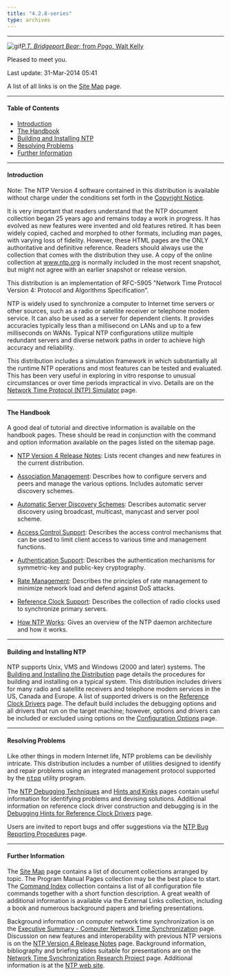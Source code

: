 ```yaml
---
title: "4.2.8-series"
type: archives
---
```


* * *

![gif](/archives/pic/barnstable.gif)[_P.T. Bridgeport Bear_; from _Pogo_, Walt Kelly](http://www.eecis.udel.edu/%7emills/pictures.html)

Pleased to meet you.

Last update: 31-Mar-2014 05:41

A list of all links is on the [Site Map](/archives/4.2.8-series/sitemap) page.

* * *

#### Table of Contents

*   [Introduction](/archives/4.2.8-series/#introduction)
*   [The Handbook](/archives/4.2.8-series/#the-handbook)
*   [Building and Installing NTP](/archives/4.2.8-series/#building-and-installing-ntp)
*   [Resolving Problems](/archives/4.2.8-series/#resolving-problems)
*   [Further Information](/archives/4.2.8-series/#further-information)

* * *

#### Introduction

Note: The NTP Version 4 software contained in this distribution is available without charge under the conditions set forth in the [Copyright Notice](/archives/4.2.8-series/copyright).

It is very important that readers understand that the NTP document collection began 25 years ago and remains today a work in progress. It has evolved as new features were invented and old features retired. It has been widely copied, cached and morphed to other formats, including man pages, with varying loss of fidelity. However, these HTML pages are the ONLY authoritative and definitive reference. Readers should always use the collection that comes with the distribution they use. A copy of the online collection at www.ntp.org is normally included in the most recent snapshot, but might not agree with an earlier snapshot or release version.

This distribution is an implementation of RFC-5905 "Network Time Protocol Version 4: Protocol and Algorithms Specification".  

NTP is widely used to synchronize a computer to Internet time servers or other sources, such as a radio or satellite receiver or telephone modem service. It can also be used as a server for dependent clients. It provides accuracies typically less than a millisecond on LANs and up to a few milliseconds on WANs. Typical NTP configurations utilize multiple redundant servers and diverse network paths in order to achieve high accuracy and reliability.

This distribution includes a simulation framework in which substantially all the runtime NTP operations and most features can be tested and evaluated. This has been very useful in exploring in vitro response to unusual circumstances or over time periods impractical in vivo. Details are on the [Network Time Protocol (NTP) Simulator](/archives/4.2.8-series/ntpdsim) page.

* * *

#### The Handbook

A good deal of tutorial and directive information is available on the handbook pages. These should be read in conjunction with the command and option information available on the pages listed on the sitemap page.

* [NTP Version 4 Release Notes](/archives/4.2.8-series/release): Lists recent changes and new features in the current distribution.

* [Association Management](/archives/4.2.8-series/assoc): Describes how to configure servers and peers and manage the various options. Includes automatic server discovery schemes.

* [Automatic Server Discovery Schemes](/archives/4.2.8-series/discover): Describes automatic server discovery using broadcast, multicast, manycast and server pool scheme.

* [Access Control Support](/archives/4.2.8-series/access): Describes the access control mechanisms that can be used to limit client access to various time and management functions.

* [Authentication Support](/archives/4.2.8-series/authentic): Describes the authentication mechanisms for symmetric-key and public-key cryptography.

* [Rate Management](/archives/4.2.8-series/rate): Describes the principles of rate management to minimize network load and defend against DoS attacks.

* [Reference Clock Support](/archives/4.2.8-series/refclock): Describes the collection of radio clocks used to synchronize primary servers.

* [How NTP Works](/archives/4.2.8-series/warp): Gives an overview of the NTP daemon architecture and how it works.

* * *

#### Building and Installing NTP

NTP supports Unix, VMS and Windows (2000 and later) systems. The [Building and Installing the Distribution](/archives/4.2.8-series/build) page details the procedures for building and installing on a typical system. This distribution includes drivers for many radio and satellite receivers and telephone modem services in the US, Canada and Europe. A list of supported drivers is on the [Reference Clock Drivers](/archives/4.2.8-series/refclock) page. The default build includes the debugging options and all drivers that run on the target machine; however, options and drivers can be included or excluded using options on the [Configuration Options](/archives/4.2.8-series/config) page.

* * *

#### Resolving Problems

Like other things in modern Internet life, NTP problems can be devilishly intricate. This distribution includes a number of utilities designed to identify and repair problems using an integrated management protocol supported by the [<tt>ntpq</tt>](/archives/4.2.8-series/ntpq) utility program.

The [NTP Debugging Techniques](/archives/4.2.8-series/debug) and [Hints and Kinks](/archives/4.2.8-series/hints) pages contain useful information for identifying problems and devising solutions. Additional information on reference clock driver construction and debugging is in the [Debugging Hints for Reference Clock Drivers](/archives/4.2.8-series/rdebug) page.

Users are invited to report bugs and offer suggestions via the [NTP Bug Reporting Procedures](/archives/4.2.8-series/bugs) page.

* * *

#### Further Information

The [Site Map](/archives/4.2.8-series/sitemap) page contains a list of document collections arranged by topic. The Program Manual Pages collection may be the best place to start. The [Command Index](/archives/4.2.8-series/comdex) collection contains a list of all configuration file commands together with a short function description. A great wealth of additional information is available via the External Links collection, including a book and numerous background papers and briefing presentations.

Background information on computer network time synchronization is on the [Executive Summary - Computer Network Time Synchronization](http://www.eecis.udel.edu/%7emills/exec.html) page. Discussion on new features and interoperability with previous NTP versions is on the [NTP Version 4 Release Notes](/archives/4.2.8-series/release) page. Background information, bibliography and briefing slides suitable for presentations are on the [Network Time Synchronization Research Project](http://www.eecis.udel.edu/%7emills/ntp.html) page. Additional information is at the [NTP web site](https://www.ntp.org).